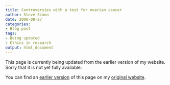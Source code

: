 ```yaml
---
title: Controversies with a test for ovarian cancer
author: Steve Simon
date: 2008-08-27
categories:
- Blog post
tags:
- Being updated
- Ethics in research
output: html_document
---
```


This page is currently being updated from the earlier version of my website. Sorry that it is not yet fully available.

<!---More--->


You can find an [earlier version][sim1] of this page on my [original website][sim2].

[sim1]: http://www.pmean.com/08/OvarianCancer.html
[sim2]: http://www.pmean.com/original_site.html
